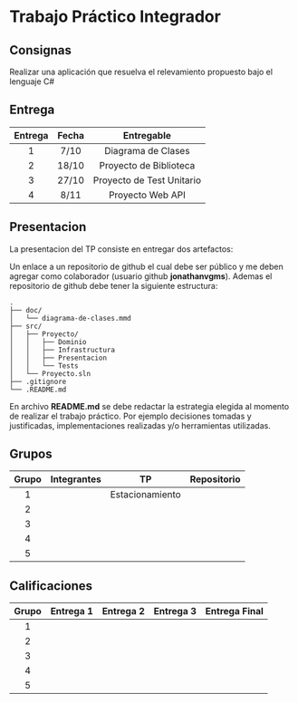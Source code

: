 # Trabajo Práctico Integrador

## Consignas

Realizar una aplicación que resuelva el relevamiento propuesto bajo el lenguaje C#

## Entrega

| Entrega | Fecha |         Entregable        |
|:-------:|:-----:|:-------------------------:|
|    1    |  7/10 |     Diagrama de Clases    |
|    2    | 18/10 |   Proyecto de Biblioteca  |
|    3    | 27/10 | Proyecto de Test Unitario |
|    4    |  8/11 |      Proyecto Web API     |

## Presentacion

La presentacion del TP consiste en entregar dos artefactos:

Un enlace a un repositorio de github el cual debe ser público y me deben agregar como colaborador (usuario github **jonathanvgms**). Ademas el repositorio de github debe tener la siguiente estructura:

```
.
├── doc/
│   └── diagrama-de-clases.mmd
├── src/
│   ├── Proyecto/
│   │   ├── Dominio
│   │   ├── Infrastructura
│   │   ├── Presentacion
│   │   └── Tests
│   └── Proyecto.sln
├── .gitignore
└── .README.md
```

En archivo **README.md** se debe redactar la estrategia elegida al momento de realizar el trabajo práctico. Por ejemplo decisiones tomadas y justificadas, implementaciones realizadas y/o herramientas utilizadas.

## Grupos

| Grupo | Integrantes |        TP       | Repositorio |
|:-----:|:-----------:|:---------------:|:-----------:|
|   1   |             | Estacionamiento |             |
|   2   |             |                 |             |
|   3   |             |                 |             |
|   4   |             |                 |             |
|   5   |             |                 |             |

## Calificaciones

| Grupo | Entrega 1 | Entrega 2 | Entrega 3 | Entrega Final |
|:-----:|:---------:|:---------:|:---------:|---------------|
|   1   |           |           |           |               |
|   2   |           |           |           |               |
|   3   |           |           |           |               |
|   4   |           |           |           |               |
|   5   |           |           |           |               |